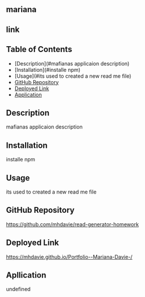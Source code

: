 
  
  ## mariana

  ##  link

  ## Table of Contents
  * [Description](#mafianas applicaion description)
  * [Installation](#installe npm)
  * [Usage](#its used to created a new read me file)  
  * [GitHub Repository](#https://github.com/mhdavie/read-generator-homework)
  * [Deployed Link](#https://mhdavie.github.io/Portfolio--Mariana-Davie-/)
  * [Application](#undefined)

  ## Description
  mafianas applicaion description  
  

## Installation
installe npm

## Usage
its used to created a new read me file


## GitHub Repository
https://github.com/mhdavie/read-generator-homework

## Deployed Link
https://mhdavie.github.io/Portfolio--Mariana-Davie-/

## Apllication
undefined
















